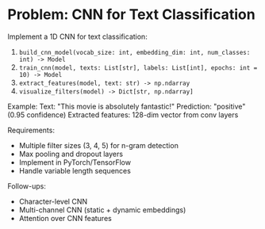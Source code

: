# Problem: CNN for Text Classification

Implement a 1D CNN for text classification:
1. `build_cnn_model(vocab_size: int, embedding_dim: int, num_classes: int) -> Model`
2. `train_cnn(model, texts: List[str], labels: List[int], epochs: int = 10) -> Model`
3. `extract_features(model, text: str) -> np.ndarray`
4. `visualize_filters(model) -> Dict[str, np.ndarray]`

Example:
Text: "This movie is absolutely fantastic!"
Prediction: "positive" (0.95 confidence)
Extracted features: 128-dim vector from conv layers

Requirements:
- Multiple filter sizes (3, 4, 5) for n-gram detection
- Max pooling and dropout layers
- Implement in PyTorch/TensorFlow
- Handle variable length sequences

Follow-ups:
- Character-level CNN
- Multi-channel CNN (static + dynamic embeddings)
- Attention over CNN features
